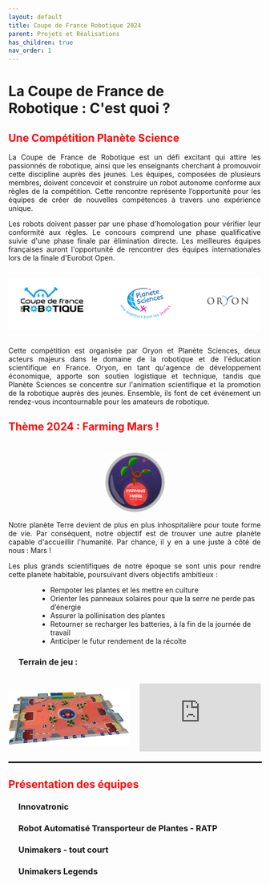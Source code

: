 ```yaml
---
layout: default
title: Coupe de France Robotique 2024
parent: Projets et Réalisations
has_children: true
nav_order: 1
---
```


<h1 style="width: 80%;"><strong>La Coupe de France de Robotique : C'est quoi ?</strong></h1>

<h2 style="color: red;"><strong> Une Compétition Planète Science</strong></h2>

<p align="justify">La Coupe de France de Robotique est un défi excitant qui attire les passionnés de robotique, ainsi que les enseignants cherchant à promouvoir cette discipline auprès des jeunes. Les équipes, composées de plusieurs membres, doivent concevoir et construire un robot autonome conforme aux règles de la compétition. Cette rencontre représente l’opportunité pour les équipes de créer de nouvelles compétences à travers une expérience unique.</p>

<p align="justify">Les robots doivent passer par une phase d'homologation pour vérifier leur conformité aux règles. Le concours comprend une phase qualificative suivie d'une phase finale par élimination directe. Les meilleures équipes françaises auront l'opportunité de rencontrer des équipes internationales lors de la finale d'Eurobot Open.</p>

<br>

<img src="../../images/organisateurs.png" alt="logo des organisateurs : Oryon et Planète Sciences" style="max-width: 100%; display: block; margin: 0 auto;">

<br>

<p align="justify">Cette compétition est organisée par Oryon et Planète Sciences, deux acteurs majeurs dans le domaine de la robotique et de l'éducation scientifique en France. Oryon, en tant qu'agence de développement économique, apporte son soutien logistique et technique, tandis que Planète Sciences se concentre sur l'animation scientifique et la promotion de la robotique auprès des jeunes. Ensemble, ils font de cet événement un rendez-vous incontournable pour les amateurs de robotique.</p>

<h2 style="color: red;"><strong> Thème 2024 : Farming Mars !</strong></h2>

<br>

<img src="../../images/farming_mars.png" alt="Logo Farming Mars" style="max-width: 25%; display: block; margin: 0 auto;">

<p align="justify">Notre planète Terre devient de plus en plus inhospitalière pour toute forme de vie. Par conséquent, notre objectif est de trouver une autre planète capable d'accueillir l'humanité. Par chance, il y en a une juste à côté de nous : Mars !
</p>

<p align="justify">Les plus grands scientifiques de notre époque se sont unis pour rendre cette planète habitable, poursuivant divers objectifs ambitieux :</p>

<ul style="margin-left: 60px;">
    <li>Rempoter les plantes et les mettre en culture</li>
    <li>Orienter les panneaux solaires pour que la serre ne perde pas d’énergie </li>
    <li>Assurer la pollinisation des plantes</li>
    <li>Retourner se recharger les batteries, à la fin de la journée de travail </li>
    <li>Anticiper le futur rendement de la récolte</li>
</ul>

<h3 style="margin-left: 20px;">Terrain de jeu :</h3>

<br>

<div style="display: flex; justify-content: center; align-items: center;">
    <div style="flex: 1; margin-right: 10px;">
        <img src="../../images/tablej.png" alt="Table de Jeux Coupe France de Robotique" style="width: 100%; height: auto;">
    </div>
    <div style="flex: 1; margin-left: 10px;">
        <iframe width="100%" height="auto" style="aspect-ratio: 16/9;" src="https://www.youtube.com/embed/eUOgDKmpZKw" title="YouTube video player" frameborder="0" allow="accelerometer; autoplay; clipboard-write; encrypted-media; gyroscope; picture-in-picture; web-share" allowfullscreen></iframe>
    </div>
</div>

<br>

<hr style="border: 1px solid black; width: 100%; margin: 0 auto;">

<h2 style="color: red;"><strong>Présentation des équipes</strong></h2>

<h3 style="margin-left: 20px;">Innovatronic</h3>
<h3 style="margin-left: 20px;">Robot Automatisé Transporteur de Plantes - RATP</h3>
<h3 style="margin-left: 20px;">Unimakers - tout court</h3>
<h3 style="margin-left: 20px;">Unimakers Legends</h3>
